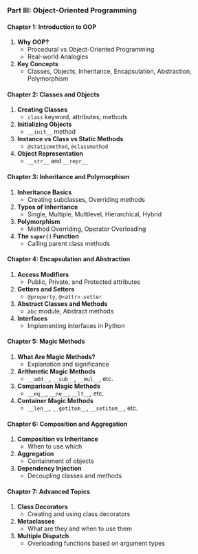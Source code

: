 ### Part III: Object-Oriented Programming

#### Chapter 1: Introduction to OOP
1. **Why OOP?**
    - Procedural vs Object-Oriented Programming
    - Real-world Analogies
2. **Key Concepts**
    - Classes, Objects, Inheritance, Encapsulation, Abstraction, Polymorphism

#### Chapter 2: Classes and Objects
1. **Creating Classes**
    - `class` keyword, attributes, methods
2. **Initializing Objects**
    - `__init__` method
3. **Instance vs Class vs Static Methods**
    - `@staticmethod`, `@classmethod`
4. **Object Representation**
    - `__str__` and `__repr__`

#### Chapter 3: Inheritance and Polymorphism
1. **Inheritance Basics**
    - Creating subclasses, Overriding methods
2. **Types of Inheritance**
    - Single, Multiple, Multilevel, Hierarchical, Hybrid
3. **Polymorphism**
    - Method Overriding, Operator Overloading
4. **The `super()` Function**
    - Calling parent class methods
  
#### Chapter 4: Encapsulation and Abstraction
1. **Access Modifiers**
    - Public, Private, and Protected attributes
2. **Getters and Setters**
    - `@property`, `@<attr>.setter`
3. **Abstract Classes and Methods**
    - `abc` module, Abstract methods
4. **Interfaces**
    - Implementing interfaces in Python

#### Chapter 5: Magic Methods
1. **What Are Magic Methods?**
    - Explanation and significance
2. **Arithmetic Magic Methods**
    - `__add__`, `__sub__`, `__mul__`, etc.
3. **Comparison Magic Methods**
    - `__eq__`, `__ne__`, `__lt__`, etc.
4. **Container Magic Methods**
    - `__len__`, `__getitem__`, `__setitem__`, etc.

#### Chapter 6: Composition and Aggregation
1. **Composition vs Inheritance**
    - When to use which
2. **Aggregation**
    - Containment of objects
3. **Dependency Injection**
    - Decoupling classes and methods

#### Chapter 7: Advanced Topics
1. **Class Decorators**
    - Creating and using class decorators
2. **Metaclasses**
    - What are they and when to use them
3. **Multiple Dispatch**
    - Overloading functions based on argument types

